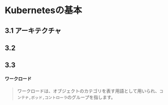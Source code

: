 # Kubernetesの基本
## 3.1 アーキテクチャ
## 3.2
## 3.3

#### ワークロード
> ワークロードは、オブジェクトのカテゴリを表す用語として用いられ、`コンテナ,ポッド,コントローラ`のグループを指します。
> 
